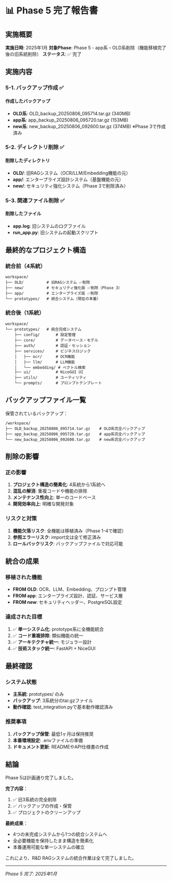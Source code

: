 # 📊 Phase 5 完了報告書

## 実施概要

**実施日時**: 2025年1月
**対象Phase**: Phase 5 - app系・OLD系削除（機能移植完了後の旧系統削除）
**ステータス**: ✅ 完了

## 実施内容

### 5-1. バックアップ作成 ✅

#### 作成したバックアップ
- **OLD系**: OLD_backup_20250806_095714.tar.gz (340MB)
- **app系**: app_backup_20250806_095720.tar.gz (153MB)
- **new系**: new_backup_20250806_092600.tar.gz (374MB) ※Phase 3で作成済み

### 5-2. ディレクトリ削除 ✅

#### 削除したディレクトリ
- **OLD/**: 旧RAGシステム（OCR/LLM/Embedding機能の元）
- **app/**: エンタープライズ設計システム（基盤機能の元）
- **new/**: セキュリティ強化システム（Phase 3で削除済み）

### 5-3. 関連ファイル削除 ✅

#### 削除したファイル
- **app.log**: 旧システムのログファイル
- **run_app.py**: 旧システムの起動スクリプト

## 最終的なプロジェクト構造

### 統合前（4系統）
```
workspace/
├── OLD/          # 旧RAGシステム ✅削除
├── new/          # セキュリティ強化版 ✅削除（Phase 3）
├── app/          # エンタープライズ版 ✅削除
└── prototypes/   # 統合システム（現在の本番）
```

### 統合後（1系統）
```
workspace/
└── prototypes/   # 統合完成システム
    ├── config/       # 設定管理
    ├── core/         # データベース・モデル
    ├── auth/         # 認証・セッション
    ├── services/     # ビジネスロジック
    │   ├── ocr/      # OCR機能
    │   ├── llm/      # LLM機能
    │   └── embedding/ # ベクトル検索
    ├── ui/           # NiceGUI UI
    ├── utils/        # ユーティリティ
    └── prompts/      # プロンプトテンプレート
```

## バックアップファイル一覧

保管されているバックアップ：
```
/workspace/
├── OLD_backup_20250806_095714.tar.gz    # OLD系完全バックアップ
├── app_backup_20250806_095720.tar.gz    # app系完全バックアップ
└── new_backup_20250806_092600.tar.gz    # new系完全バックアップ
```

## 削除の影響

### 正の影響
1. **プロジェクト構造の簡素化**: 4系統から1系統へ
2. **混乱の解消**: 重複コードや機能の排除
3. **メンテナンス性向上**: 単一のコードベース
4. **開発効率向上**: 明確な開発対象

### リスクと対策
1. **機能欠落リスク**: 全機能は移植済み（Phase 1-4で確認）
2. **参照エラーリスク**: import文は全て修正済み
3. **ロールバックリスク**: バックアップファイルで対応可能

## 統合の成果

### 移植された機能
- **FROM OLD**: OCR、LLM、Embedding、プロンプト管理
- **FROM app**: エンタープライズ設計、認証、サービス層
- **FROM new**: セキュリティヘッダー、PostgreSQL設定

### 達成された目標
1. ✅ **単一システム化**: prototype系に全機能統合
2. ✅ **コード重複排除**: 類似機能の統一
3. ✅ **アーキテクチャ統一**: モジュラー設計
4. ✅ **技術スタック統一**: FastAPI + NiceGUI

## 最終確認

### システム状態
- **主系統**: prototypes/ のみ
- **バックアップ**: 3系統分のtar.gzファイル
- **動作確認**: test_integration.pyで基本動作確認済み

### 推奨事項
1. **バックアップ保管**: 最低1ヶ月は保持推奨
2. **本番環境設定**: .envファイルの準備
3. **ドキュメント更新**: READMEやAPI仕様書の作成

## 結論

Phase 5は計画通り完了しました。

**完了内容**：
1. ✅ 旧3系統の完全削除
2. ✅ バックアップの作成・保管
3. ✅ プロジェクトのクリーンアップ

**最終成果**：
- 4つの未完成システムから1つの統合システムへ
- 全必要機能を保持したまま構造を簡素化
- 本番運用可能な単一システムの確立

これにより、R&D RAGシステムの統合作業は全て完了しました。

---
*Phase 5 完了: 2025年1月*